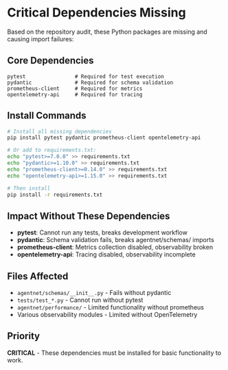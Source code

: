 # Critical Dependencies Missing

Based on the repository audit, these Python packages are missing and causing import failures:

## Core Dependencies
```
pytest                # Required for test execution
pydantic              # Required for schema validation
prometheus-client     # Required for metrics
opentelemetry-api     # Required for tracing
```

## Install Commands
```bash
# Install all missing dependencies
pip install pytest pydantic prometheus-client opentelemetry-api

# Or add to requirements.txt:
echo "pytest>=7.0.0" >> requirements.txt
echo "pydantic>=1.10.0" >> requirements.txt  
echo "prometheus-client>=0.14.0" >> requirements.txt
echo "opentelemetry-api>=1.15.0" >> requirements.txt

# Then install
pip install -r requirements.txt
```

## Impact Without These Dependencies
- **pytest**: Cannot run any tests, breaks development workflow
- **pydantic**: Schema validation fails, breaks agentnet/schemas/ imports
- **prometheus-client**: Metrics collection disabled, observability broken
- **opentelemetry-api**: Tracing disabled, observability incomplete

## Files Affected
- `agentnet/schemas/__init__.py` - Fails without pydantic
- `tests/test_*.py` - Cannot run without pytest
- `agentnet/performance/` - Limited functionality without prometheus
- Various observability modules - Limited without OpenTelemetry

## Priority
**CRITICAL** - These dependencies must be installed for basic functionality to work.